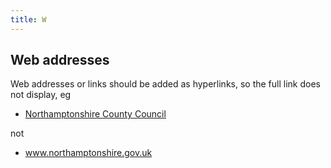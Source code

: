 ```yaml
---
title: W
---
```

## Web addresses
Web addresses or links should be added as hyperlinks, so the full link does not display, eg

* <a href="http://www.northamptonshire.gov.uk/">Northamptonshire County Council</a>

not

* <a href="http://www.northamptonshire.gov.uk/">www.northamptonshire.gov.uk</a>